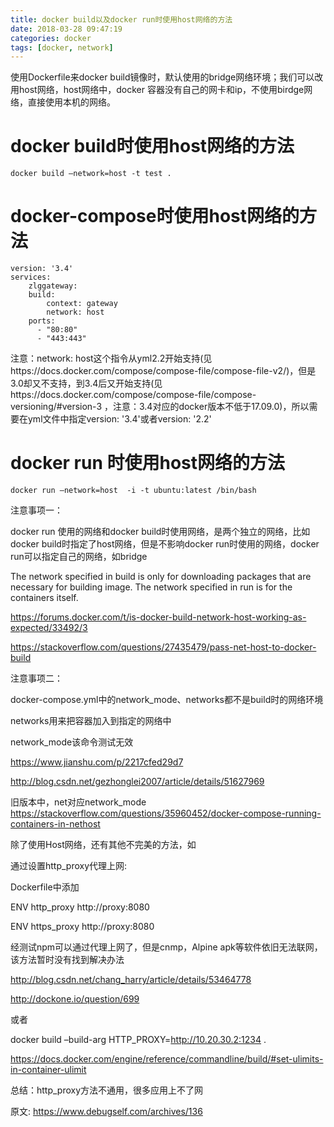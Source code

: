 ```yaml
---
title: docker build以及docker run时使用host网络的方法
date: 2018-03-28 09:47:19
categories: docker
tags: [docker, network]
---
```


使用Dockerfile来docker build镜像时，默认使用的bridge网络环境；我们可以改用host网络，host网络中，docker 容器没有自己的网卡和ip，不使用birdge网络，直接使用本机的网络。

# docker build时使用host网络的方法
```
docker build –network=host -t test .
```

# docker-compose时使用host网络的方法

```
version: '3.4'
services:
    zlggateway:
    build:
        context: gateway
        network: host
    ports:
      - "80:80"
      - "443:443"
```
注意：network: host这个指令从yml2.2开始支持(见https://docs.docker.com/compose/compose-file/compose-file-v2/)，但是3.0却又不支持，到3.4后又开始支持(见https://docs.docker.com/compose/compose-file/compose-versioning/#version-3 ，注意：3.4对应的docker版本不低于17.09.0)，所以需要在yml文件中指定version: '3.4'或者version: '2.2'

# docker run 时使用host网络的方法
```
docker run –network=host  -i -t ubuntu:latest /bin/bash
```
注意事项一：

docker run 使用的网络和docker build时使用网络，是两个独立的网络，比如docker build时指定了host网络，但是不影响docker run时使用的网络，docker run可以指定自己的网络，如bridge

The network specified in build is only for downloading packages that are necessary for building image. The network specified in run is for the containers itself.

https://forums.docker.com/t/is-docker-build-network-host-working-as-expected/33492/3

https://stackoverflow.com/questions/27435479/pass-net-host-to-docker-build

注意事项二：

docker-compose.yml中的network_mode、networks都不是build时的网络环境

networks用来把容器加入到指定的网络中

network_mode该命令测试无效

https://www.jianshu.com/p/2217cfed29d7

http://blog.csdn.net/gezhonglei2007/article/details/51627969

旧版本中，net对应network_mode https://stackoverflow.com/questions/35960452/docker-compose-running-containers-in-nethost

除了使用Host网络，还有其他不完美的方法，如

通过设置http_proxy代理上网:

Dockerfile中添加

ENV http_proxy http://proxy:8080

ENV https_proxy http://proxy:8080

经测试npm可以通过代理上网了，但是cnmp，Alpine apk等软件依旧无法联网，该方法暂时没有找到解决办法

http://blog.csdn.net/chang_harry/article/details/53464778

http://dockone.io/question/699

或者

docker build –build-arg HTTP_PROXY=http://10.20.30.2:1234 .

https://docs.docker.com/engine/reference/commandline/build/#set-ulimits-in-container-ulimit

总结：http_proxy方法不通用，很多应用上不了网

原文: https://www.debugself.com/archives/136